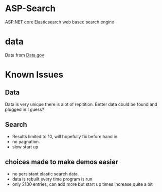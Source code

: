 # ASP-Search
ASP.NET core Elasticsearch web based search engine

# data
Data from [Data.gov](data.gov)

# Known Issues

## Data

Data is very unique there is alot of repitition. Better data could be found and plugged in I guess?

## Search

- Results limited to 10, will hopefully fix before hand in
- no pagnation. 
- slow start up

## choices made to make demos easier

- no persistant elastic search data. 
- data is rebuilt every time program is run
- only 2100 entries, can add more but start up times increase quite a bit

